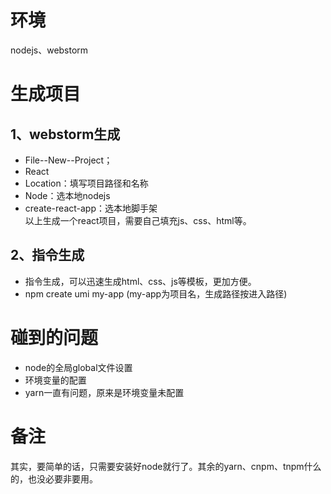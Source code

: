 

# 环境
nodejs、webstorm

# 生成项目
## 1、webstorm生成
* File--New--Project；
* React
* Location：填写项目路径和名称
* Node：选本地nodejs
* create-react-app：选本地脚手架 <br>
以上生成一个react项目，需要自己填充js、css、html等。

## 2、指令生成
* 指令生成，可以迅速生成html、css、js等模板，更加方便。
* npm create umi my-app  (my-app为项目名，生成路径按进入路径)

# 碰到的问题
* node的全局global文件设置
* 环境变量的配置
* yarn一直有问题，原来是环境变量未配置

# 备注
其实，要简单的话，只需要安装好node就行了。其余的yarn、cnpm、tnpm什么的，也没必要非要用。
